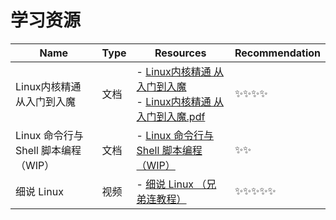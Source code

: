 # 学习资源


| Name                       | Type | Resources                                                                                                                                                                                                      | Recommendation |
|----------------------------| ---- |----------------------------------------------------------------------------------------------------------------------------------------------------------------------------------------------------------------| -------------- |
| Linux内核精通 从入门到入魔           | 文档 | - [Linux内核精通 从入门到入魔](https://github.com/0voice/linux_kernel_wiki/tree/main)<br />- [Linux内核精通 从入门到入魔.pdf](https://github.com/0voice/linux_kernel_wiki/blob/main/Linux%E5%AD%A6%E4%B9%A0%E7%AC%94%E8%AE%B0.pdf) | ✨✨✨✨           |
| Linux 命令行与 Shell 脚本编程（WIP） | 文档 | - [Linux 命令行与 Shell 脚本编程（WIP）](https://archlinuxstudio.github.io/ShellTutorial/#/)                                                                                                                             | ✨✨             |
| 细说 Linux                   | 视频 | - [细说 Linux （兄弟连教程）](https://www.bilibili.com/video/BV1mW411i7Qf/)                                                                                                                                             | ✨✨✨✨✨          |





